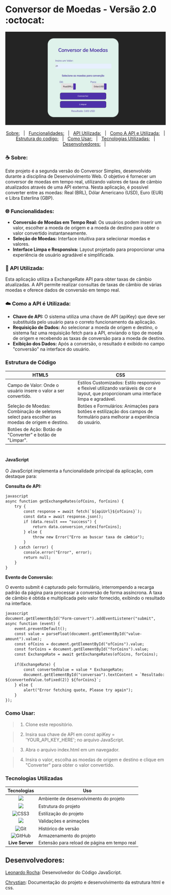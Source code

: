 
# Conversor de Moedas - Versão 2.0 :octocat:

![Interface](interface.png)
<p align="center">
  <a href="#coffee-sobre">Sobre:</a> &#xa0; | &#xa0; 
  <a href="#globe_with_meridians-funcionalidades">Funcionalidades:</a> &#xa0; | &#xa0;
  <a href="#page_facing_up-api-utilizada">API Utilizada:</a> &#xa0; | &#xa0;
  <a href="#cloud-como-a-api-é-utilizada">Como A API e Utilizada:</a> &#xa0; | &#xa0;
  <a href="#estrutura-de-código"> Estrutura do codigo:</a> &#xa0; | &#xa0;
  <a href="#como-usar">Como Usar:</a> &#xa0; | &#xa0;
  <a href="#tecnologias-utilizadas">Tecnologias Utilizadas:</a> &#xa0; | &#xa0;
  <a href="#desenvolvedores">Desenvolvedores:</a> &#xa0; | &#xa0;
</p>


### :coffee: Sobre:
Este projeto é a segunda versão do Conversor Simples, desenvolvido durante a disciplina de Desenvolvimento Web. O objetivo é fornecer um conversor de moedas em tempo real, utilizando valores de taxa de câmbio atualizados através de uma API externa. Nesta aplicação, é possível converter entre as moedas: Real (BRL), Dólar Americano (USD), Euro (EUR) e Libra Esterlina (GBP).

### :globe_with_meridians: Funcionalidades:
- **Conversão de Moedas em Tempo Real:** Os usuários podem inserir um valor, escolher a moeda de origem e a moeda de destino para obter o valor convertido instantaneamente.
- **Seleção de Moedas:** Interface intuitiva para selecionar moedas e valores.
- **Interface Limpa e Responsiva:** Layout projetado para proporcionar uma experiência de usuário agradável e simplificada.

### :page_facing_up: API Utilizada:
Esta aplicação utiliza a ExchangeRate API para obter taxas de câmbio atualizadas. A API permite realizar consultas de taxas de câmbio de várias moedas e oferece dados de conversão em tempo real.

### :cloud: Como a API é Utilizada:
- **Chave de API:** O sistema utiliza uma chave de API (apiKey) que deve ser substituída pelo usuário para o correto funcionamento da aplicação.
- **Requisição de Dados:** Ao selecionar a moeda de origem e destino, o sistema faz uma requisição fetch para a API, enviando o tipo de moeda de origem e recebendo as taxas de conversão para a moeda de destino.
- **Exibição dos Dados:** Após a conversão, o resultado é exibido no campo "conversão" na interface do usuário.

### Estrutura de Código

|HTML5|CSS|
|---|--|
|Campo de Valor: Onde o usuário insere o valor a ser convertido.| Estilos Customizados: Estilo responsivo e flexível utilizando variáveis de cor e layout, que proporcionam uma interface limpa e agradável.|
|Seleção de Moedas: Combinação de seletores select para escolher as moedas de origem e destino.| Botões e Formulários: Animações para botões e estilização dos campos de formulário para melhorar a experiência do usuário.  |
|Botões de Ação: Botão de "Converter" e botão de "Limpar".| 

#

#### JavaScript
O JavaScript implementa a funcionalidade principal da aplicação, com destaque para:

**Consulta de API:**

````
javascript
async function getExchangeRates(ofCoins, forCoins) {
    try {
        const response = await fetch(`${apiUrl}${ofCoins}`);
        const data = await response.json();
        if (data.result === "success") {
            return data.conversion_rates[forCoins];
        } else {
            throw new Error("Erro ao buscar taxa de câmbio");
        }
    } catch (error) {
        console.error("Error", error);
        return null;
    }
}

````

**Evento de Conversão:**

O evento submit é capturado pelo formulário, interrompendo a recarga padrão da página para processar a conversão de forma assíncrona. A taxa de câmbio é obtida e multiplicada pelo valor fornecido, exibindo o resultado na interface.

````
javascript
document.getElementById("Form-convert").addEventListener("submit", async function (event) {
    event.preventDefault();
    const value = parseFloat(document.getElementById("value-amount").value);
    const ofCoins = document.getElementById("ofCoins").value;
    const forCoins = document.getElementById("forCoins").value;
    const ExchangeRate = await getExchangeRates(ofCoins, forCoins);

    if(ExchangeRate) {
        const convertedValue = value * ExchangeRate;
        document.getElementById("conversao").textContent = `Resultado: ${convertedValue.toFixed(2)} ${forCoins}`;
    } else {
        alert("Error fetching quote, Please try again");
    }
});
````

### Como Usar:
> 1. Clone este repositório.

> 2. Insira sua chave de API em const apiKey = 'YOUR_API_KEY_HERE'; no arquivo JavaScript.

> 3. Abra o arquivo index.html em um navegador.

> 4. Insira o valor, escolha as moedas de origem e destino e clique em "Converter" para obter o valor convertido.

### Tecnologias Utilizadas

|Tecnologias | Uso |
|:--------:| ----- |
|![](https://img.shields.io/badge/VSCode-000?style=for-the-badge&logo=visual%20studio%20code&logoColor=white)| Ambiente de desenvolvimento do projeto |
|![](https://img.shields.io/badge/HTML5-000?style=for-the-badge&logo=html5&logoColor=white)|Estrutura do projeto |
|![CSS3](https://img.shields.io/badge/CSS3-000?style=for-the-badge&logo=css3&logoColor=white)| Estilização do projeto|
|![](https://img.shields.io/badge/JavaScript-000?style=for-the-badge&logo=javascript&logoColor=white) | Validações e animações|
|![Git](https://img.shields.io/badge/GIT-000?style=for-the-badge&logo=git&logoColor=white) | Histórico de versão |
|![GitHub](https://img.shields.io/badge/GitHub-100000?style=for-the-badge&logo=github&logoColor=white)| Armazenamento do projeto |
|**Live Server** | Extensão para reload de página em tempo real |


## Desenvolvedores:
[Leonardo Rocha](): Desenvolvedor do Código JavaScript.

[Chrystian](): Documentação do projeto e desenvolvimento da estrutura html e css.

